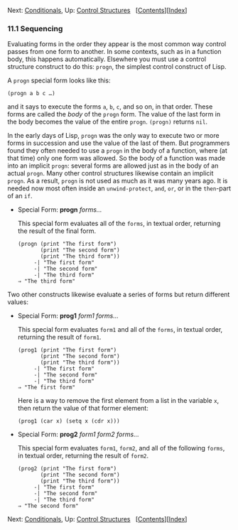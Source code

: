 <!-- This is the GNU Emacs Lisp Reference Manual
corresponding to Emacs version 27.2.

Copyright (C) 1990-1996, 1998-2021 Free Software Foundation,
Inc.

Permission is granted to copy, distribute and/or modify this document
under the terms of the GNU Free Documentation License, Version 1.3 or
any later version published by the Free Software Foundation; with the
Invariant Sections being "GNU General Public License," with the
Front-Cover Texts being "A GNU Manual," and with the Back-Cover
Texts as in (a) below.  A copy of the license is included in the
section entitled "GNU Free Documentation License."

(a) The FSF's Back-Cover Text is: "You have the freedom to copy and
modify this GNU manual.  Buying copies from the FSF supports it in
developing GNU and promoting software freedom." -->

<!-- Created by GNU Texinfo 6.7, http://www.gnu.org/software/texinfo/ -->

Next: [Conditionals](Conditionals.html), Up: [Control Structures](Control-Structures.html)   \[[Contents](index.html#SEC_Contents "Table of contents")]\[[Index](Index.html "Index")]

### 11.1 Sequencing

Evaluating forms in the order they appear is the most common way control passes from one form to another. In some contexts, such as in a function body, this happens automatically. Elsewhere you must use a control structure construct to do this: `progn`, the simplest control construct of Lisp.

A `progn` special form looks like this:

    (progn a b c …)

and it says to execute the forms `a`, `b`, `c`, and so on, in that order. These forms are called the *body* of the `progn` form. The value of the last form in the body becomes the value of the entire `progn`. `(progn)` returns `nil`.

In the early days of Lisp, `progn` was the only way to execute two or more forms in succession and use the value of the last of them. But programmers found they often needed to use a `progn` in the body of a function, where (at that time) only one form was allowed. So the body of a function was made into an implicit `progn`: several forms are allowed just as in the body of an actual `progn`. Many other control structures likewise contain an implicit `progn`. As a result, `progn` is not used as much as it was many years ago. It is needed now most often inside an `unwind-protect`, `and`, `or`, or in the `then`-part of an `if`.

*   Special Form: **progn** *forms…*

    This special form evaluates all of the `forms`, in textual order, returning the result of the final form.

        (progn (print "The first form")
               (print "The second form")
               (print "The third form"))
             -| "The first form"
             -| "The second form"
             -| "The third form"
        ⇒ "The third form"

Two other constructs likewise evaluate a series of forms but return different values:

*   Special Form: **prog1** *form1 forms…*

    This special form evaluates `form1` and all of the `forms`, in textual order, returning the result of `form1`.

        (prog1 (print "The first form")
               (print "The second form")
               (print "The third form"))
             -| "The first form"
             -| "The second form"
             -| "The third form"
        ⇒ "The first form"

    Here is a way to remove the first element from a list in the variable `x`, then return the value of that former element:

        (prog1 (car x) (setq x (cdr x)))

<!---->

*   Special Form: **prog2** *form1 form2 forms…*

    This special form evaluates `form1`, `form2`, and all of the following `forms`, in textual order, returning the result of `form2`.

        (prog2 (print "The first form")
               (print "The second form")
               (print "The third form"))
             -| "The first form"
             -| "The second form"
             -| "The third form"
        ⇒ "The second form"

Next: [Conditionals](Conditionals.html), Up: [Control Structures](Control-Structures.html)   \[[Contents](index.html#SEC_Contents "Table of contents")]\[[Index](Index.html "Index")]
